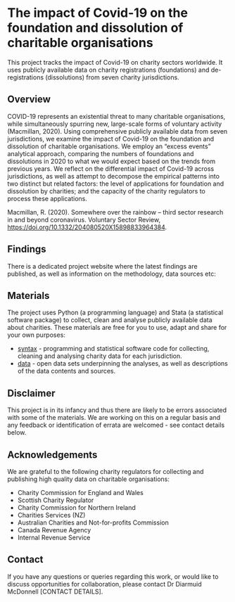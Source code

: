 # The impact of Covid-19 on the foundation and dissolution of charitable organisations

This project tracks the impact of Covid-19 on charity sectors worldwide. It uses publicly available data on charity registrations (foundations) and de-registrations (dissolutions) from seven charity jurisdictions.

## Overview

COVID-19 represents an existential threat to many charitable organisations, while simultaneously spurring new, large-scale forms of voluntary activity (Macmillan, 2020). Using comprehensive publicly available data from seven jurisdictions, we examine the impact of Covid-19 on the foundation and dissolution of charitable organisations. We employ an “excess events” analytical approach, comparing the numbers of foundations and dissolutions in 2020 to what we would expect based on the trends from previous years. We reflect on the differential impact of Covid-19 across jurisdictions, as well as attempt to decompose the empirical patterns into two distinct but related factors: the level of applications for foundation and dissolution by charities; and the capacity of the charity regulators to process these applications. 

Macmillan, R. (2020). Somewhere over the rainbow – third sector research in and beyond coronavirus. Voluntary Sector Review, https://doi.org/10.1332/204080520X15898833964384.

## Findings

There is a dedicated project website where the latest findings are published, as well as information on the methodology, data sources etc:

## Materials

The project uses Python (a programming language) and Stata (a statistical software package) to collect, clean and analyse publicly available data about charities. These materials are free for you to use, adapt and share for your own purposes:
* [syntax](./syntax) - programming and statistical software code for collecting, cleaning and analysing charity data for each jurisdiction.
* [data](./data) - open data sets underpinning the analyses, as well as descriptions of the data contents and sources.

## Disclaimer

This project is in its infancy and thus there are likely to be errors associated with some of the materials. We are working on this on a regular basis and any feedback or identification of errata are welcomed - see contact details below.

## Acknowledgements

We are grateful to the following charity regulators for collecting and publishing high quality data on charitable organisations:
* Charity Commission for England and Wales
* Scottish Charity Regulator
* Charity Commission for Northern Ireland
* Charities Services (NZ)
* Australian Charities and Not-for-profits Commission
* Canada Revenue Agency
* Internal Revenue Service

## Contact

If you have any questions or queries regarding this work, or would like to discuss opportunities for collaboration, please contact Dr Diarmuid McDonnell [CONTACT DETAILS].
